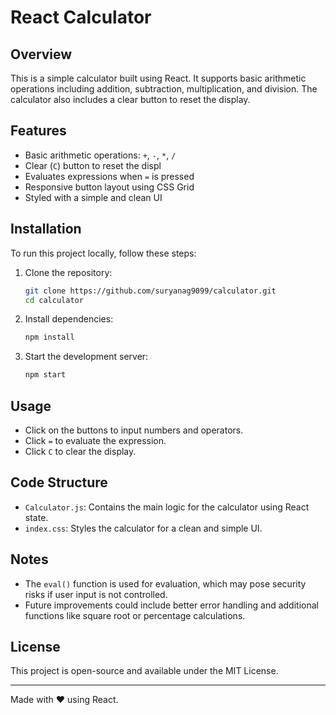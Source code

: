 # React Calculator

## Overview
This is a simple calculator built using React. It supports basic arithmetic operations including addition, subtraction, multiplication, and division. The calculator also includes a clear button to reset the display.

## Features
- Basic arithmetic operations: `+`, `-`, `*`, `/`
- Clear (`C`) button to reset the displ
- Evaluates expressions when `=` is pressed
- Responsive button layout using CSS Grid
- Styled with a simple and clean UI

## Installation
To run this project locally, follow these steps:

1. Clone the repository:
   ```bash
   git clone https://github.com/suryanag9099/calculator.git
   cd calculator
   ```

2. Install dependencies:
   ```bash
   npm install
   ```

3. Start the development server:
   ```bash
   npm start
   ```

## Usage
- Click on the buttons to input numbers and operators.
- Click `=` to evaluate the expression.
- Click `C` to clear the display.

## Code Structure
- `Calculator.js`: Contains the main logic for the calculator using React state.
- `index.css`: Styles the calculator for a clean and simple UI.

## Notes
- The `eval()` function is used for evaluation, which may pose security risks if user input is not controlled.
- Future improvements could include better error handling and additional functions like square root or percentage calculations.

## License
This project is open-source and available under the MIT License.

---
Made with ❤️ using React.

